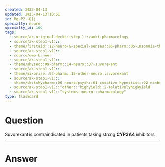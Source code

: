 ```yaml
---
created: 2025-04-13
updated: 2025-04-13T10:51
id: Mg.P2.~Q}j
specialty: neuro
specialty_id: 109
tags:
  - source/ak-original-decks::step-1::zanki-pharmacology
  - source/ak-step1-v11::
  - theme/firstaid::12-neuro-&-special-senses::06-pharm::05-insomnia-therapy::suvorexant
  - source/ak-step1-v11::
  - source/ome-banner
  - source/ak-step1-v11::
  - theme/physeo::09-pharm::14-neuro::07-suvorexant
  - source/ak-step1-v11::
  - theme/pixorize::03-pharm::15-other-neuro::suvorexant
  - source/ak-step1-v11::
  - theme/sketchypharm::06-neuro/psych::01-sedative-hypnotics::02-nonbenzodiazepine-hypnotics,-melatonin,-ramelteon
  - source/ak-step1-v11::^other::^highyield::2-relativelyhighyield
  - source/ak-step1-v11::^systems::neuro::pharmacology"
type: flashcard
---
```


# Question
Suvorexant is contraindicated in patients taking strong **CYP3A4** inhibitors

---

# Answer

